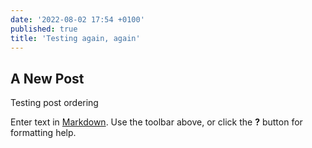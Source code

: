 ```yaml
---
date: '2022-08-02 17:54 +0100'
published: true
title: 'Testing again, again'
---
```

## A New Post

Testing post ordering

Enter text in [Markdown](http://daringfireball.net/projects/markdown/). Use the toolbar above, or click the **?** button for formatting help.
